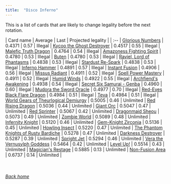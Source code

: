 ```yaml
---
title:  "Disco Inferno"
---
```


This is a list of cards that are likely to change legality before the next rotation.

| Card name | Average | Last | Projected legality |
| :-- |
[Glorious Numbers](https://db.ygoprodeck.com/card/?search=Glorious%20Numbers) | 0.4371 | 0.57 | Illegal |
[Kycoo the Ghost Destroyer](https://db.ygoprodeck.com/card/?search=Kycoo%20the%20Ghost%20Destroyer) | 0.4517 | 0.55 | Illegal |
[Malefic Truth Dragon](https://db.ygoprodeck.com/card/?search=Malefic%20Truth%20Dragon) | 0.4764 | 0.54 | Illegal |
[Amazoness Fighting Spirit](https://db.ygoprodeck.com/card/?search=Amazoness%20Fighting%20Spirit) | 0.4780 | 0.53 | Illegal |
[Buten](https://db.ygoprodeck.com/card/?search=Buten) | 0.4780 | 0.53 | Illegal |
[Raviel, Lord of Phantasms](https://db.ygoprodeck.com/card/?search=Raviel,%20Lord%20of%20Phantasms) | 0.4838 | 0.53 | Illegal |
[Stardust Re-Spark](https://db.ygoprodeck.com/card/?search=Stardust%20Re-Spark) | 0.4838 | 0.53 | Illegal |
[Inferno Hammer](https://db.ygoprodeck.com/card/?search=Inferno%20Hammer) | 0.4891 | 0.57 | Illegal |
[Instant Fusion](https://db.ygoprodeck.com/card/?search=Instant%20Fusion) | 0.4906 | 0.56 | Illegal |
[Missus Radiant](https://db.ygoprodeck.com/card/?search=Missus%20Radiant) | 0.4911 | 0.52 | Illegal |
[Spell Power Mastery](https://db.ygoprodeck.com/card/?search=Spell%20Power%20Mastery) | 0.4911 | 0.52 | Illegal |
[Humid Winds](https://db.ygoprodeck.com/card/?search=Humid%20Winds) | 0.4922 | 0.55 | Illegal |
[Archfiend's Awakening](https://db.ygoprodeck.com/card/?search=Archfiend's%20Awakening) | 0.4938 | 0.54 | Illegal |
[Secret Six Samurai - Genba](https://db.ygoprodeck.com/card/?search=Secret%20Six%20Samurai%20-%20Genba) | 0.4960 | 0.60 | Illegal |
[Mudora the Sword Oracle](https://db.ygoprodeck.com/card/?search=Mudora%20the%20Sword%20Oracle) | 0.4977 | 0.70 | Illegal |
[Red-Eyes Black Flare Dragon](https://db.ygoprodeck.com/card/?search=Red-Eyes%20Black%20Flare%20Dragon) | 0.4984 | 0.51 | Illegal |
[Teva](https://db.ygoprodeck.com/card/?search=Teva) | 0.4984 | 0.51 | Illegal |
[World Gears of Theurlogical Demiurgy](https://db.ygoprodeck.com/card/?search=World%20Gears%20of%20Theurlogical%20Demiurgy) | 0.5005 | 0.46 | Unlimited |
[Red Rising Dragon](https://db.ygoprodeck.com/card/?search=Red%20Rising%20Dragon) | 0.5036 | 0.44 | Unlimited |
[Giant Orc](https://db.ygoprodeck.com/card/?search=Giant%20Orc) | 0.5047 | 0.47 | Unlimited |
[Red Sprinter](https://db.ygoprodeck.com/card/?search=Red%20Sprinter) | 0.5067 | 0.42 | Unlimited |
[Dragonmaid Sheou](https://db.ygoprodeck.com/card/?search=Dragonmaid%20Sheou) | 0.5073 | 0.49 | Unlimited |
[Zombie World](https://db.ygoprodeck.com/card/?search=Zombie%20World) | 0.5089 | 0.48 | Unlimited |
[Infernity Knight](https://db.ygoprodeck.com/card/?search=Infernity%20Knight) | 0.5120 | 0.46 | Unlimited |
[Gem-Knight Zirconia](https://db.ygoprodeck.com/card/?search=Gem-Knight%20Zirconia) | 0.5136 | 0.45 | Unlimited |
[Howling Insect](https://db.ygoprodeck.com/card/?search=Howling%20Insect) | 0.5220 | 0.47 | Unlimited |
[The Phantom Knights of Rusty Bardiche](https://db.ygoprodeck.com/card/?search=The%20Phantom%20Knights%20of%20Rusty%20Bardiche) | 0.5278 | 0.47 | Unlimited |
[Darkness Destroyer](https://db.ygoprodeck.com/card/?search=Darkness%20Destroyer) | 0.5287 | 0.39 | Unlimited |
[Spright Jet](https://db.ygoprodeck.com/card/?search=Spright%20Jet) | 0.5294 | 0.46 | Unlimited |
[Vera the Vernusylph Goddess](https://db.ygoprodeck.com/card/?search=Vera%20the%20Vernusylph%20Goddess) | 0.5464 | 0.42 | Unlimited |
[Level Up!](https://db.ygoprodeck.com/card/?search=Level%20Up!) | 0.5514 | 0.43 | Unlimited |
[Magician's Restage](https://db.ygoprodeck.com/card/?search=Magician's%20Restage) | 0.5885 | 0.13 | Unlimited |
[Non-Fusion Area](https://db.ygoprodeck.com/card/?search=Non-Fusion%20Area) | 0.6737 | 0.14 | Unlimited |

<br>

###### [Back home](index)